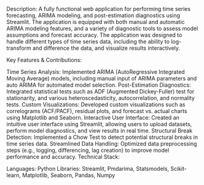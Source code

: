 Description:
A fully functional web application for performing time series forecasting, ARIMA modeling, and post-estimation diagnostics using Streamlit. The application is equipped with both manual and automatic ARIMA modeling features, and a variety of diagnostic tools to assess model assumptions and forecast accuracy. The application was designed to handle different types of time series data, including the ability to log-transform and difference the data, and visualize results interactively.

Key Features & Contributions:

Time Series Analysis: Implemented ARIMA (AutoRegressive Integrated Moving Average) models, including manual input of ARIMA parameters and auto ARIMA for automated model selection.
Post-Estimation Diagnostics: Integrated statistical tests such as ADF (Augmented Dickey-Fuller) test for stationarity, and various heteroscedasticity, autocorrelation, and normality tests.
Custom Visualizations: Developed custom visualizations such as correlograms (ACF/PACF), residual plots, and forecast vs. actual charts using Matplotlib and Seaborn.
Interactive User Interface: Created an intuitive user interface using Streamlit, allowing users to upload datasets, perform model diagnostics, and view results in real time.
Structural Break Detection: Implemented a Chow Test to detect potential structural breaks in time series data.
Streamlined Data Handling: Optimized data preprocessing steps (e.g., logging, differencing, lag creation) to improve model performance and accuracy.
Technical Stack:

Languages: Python
Libraries: Streamlit, Pmdarima, Statsmodels, Scikit-learn, Matplotlib, Seaborn, Pandas, Numpy
